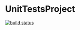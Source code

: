 # UnitTestsProject

<a href="https://travis-ci.org/YuliaSirgiyenko/UnitTestsProject">
  <img src="https://https://travis-ci.org/YuliaSirgiyenko/UnitTestsProject.svg" alt="build status" />
</a>
